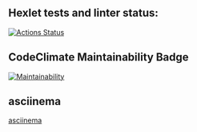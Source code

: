 ## Hexlet tests and linter status:
[![Actions Status](https://github.com/PHPUSER-218/php-project-45/actions/workflows/hexlet-check.yml/badge.svg)](https://github.com/PHPUSER-218/php-project-45/actions)
##  CodeClimate Maintainability Badge
[![Maintainability](https://api.codeclimate.com/v1/badges/c914c3c21e908affda24/maintainability)](https://codeclimate.com/github/PHPUSER-218/php-project-45/maintainability)
## asciinema
[asciinema](https://asciinema.org/a/MzBUv3vtb9Z5PwwSTZvqQqJTB)
